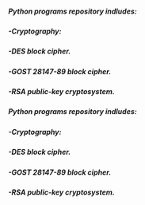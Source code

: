 ##### Python programs repository indludes:
##### -Cryptography:
#####   -DES block cipher.
#####   -GOST 28147-89 block cipher.
#####   -RSA public-key cryptosystem.
<h5>Python programs repository indludes:</h5>
<h5>-Cryptography:</h5>
<crypto style="margin-left = 100;">
<h5>  -DES block cipher.</h5>
<h5>  -GOST 28147-89 block cipher.</h5>
<h5>  -RSA public-key cryptosystem.</h5>
</crypto>
